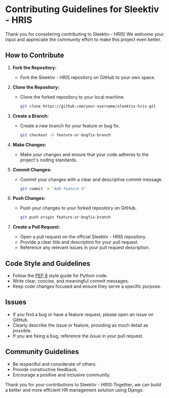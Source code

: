 # Contributing Guidelines for Sleektiv - HRIS

Thank you for considering contributing to Sleektiv - HRIS! We welcome your input and appreciate the community effort to make this project even better.

## How to Contribute

1. **Fork the Repository:**
   - Fork the Sleektiv - HRIS repository on GitHub to your own space.

2. **Clone the Repository:**
   - Clone the forked repository to your local machine.

     ```bash
     git clone https://github.com/your-username/sleektiv-hris.git
     ```

3. **Create a Branch:**
   - Create a new branch for your feature or bug fix.

     ```bash
     git checkout -b feature-or-bugfix-branch
     ```

4. **Make Changes:**
   - Make your changes and ensure that your code adheres to the project's coding standards.

5. **Commit Changes:**
   - Commit your changes with a clear and descriptive commit message.

     ```bash
     git commit -m "Add feature X"
     ```

6. **Push Changes:**
   - Push your changes to your forked repository on GitHub.

     ```bash
     git push origin feature-or-bugfix-branch
     ```

7. **Create a Pull Request:**
   - Open a pull request on the official Sleektiv - HRIS repository.
   - Provide a clear title and description for your pull request.
   - Reference any relevant issues in your pull request description.

## Code Style and Guidelines

- Follow the [PEP 8](https://pep8.org/) style guide for Python code.
- Write clear, concise, and meaningful commit messages.
- Keep code changes focused and ensure they serve a specific purpose.

## Issues

- If you find a bug or have a feature request, please open an issue on GitHub.
- Clearly describe the issue or feature, providing as much detail as possible.
- If you are fixing a bug, reference the issue in your pull request.

## Community Guidelines

- Be respectful and considerate of others.
- Provide constructive feedback.
- Encourage a positive and inclusive community.

Thank you for your contributions to Sleektiv - HRIS! Together, we can build a better and more efficient HR management solution using Django.
